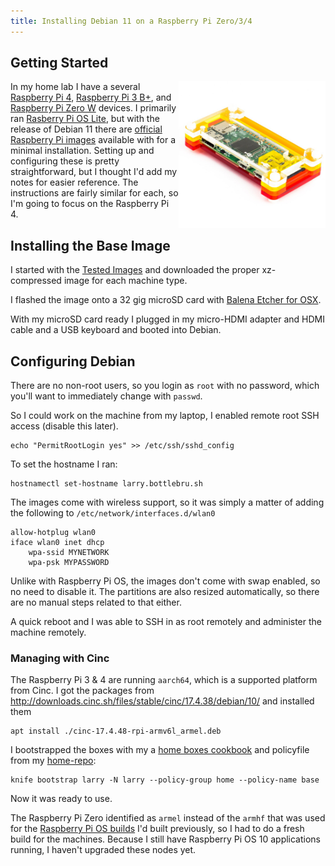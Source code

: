 ```yaml
---
title: Installing Debian 11 on a Raspberry Pi Zero/3/4
---
```


## Getting Started

<a href="https://shop.pimoroni.com/products/raspberry-pi-zero-w"><img src="/assets/Pibow_Zero_ver_1.3_1_of_3_1024x1024.JPG" alt="Raspberry Pi Zero W" width="235" height="235" align="right" /></a>

In my home lab I have a several [Raspberry Pi 4](https://core-electronics.com.au/raspberry-pi-4-model-b-2gb.html), [Raspberry Pi 3 B+](https://core-electronics.com.au/raspberry-pi-3-model-b-plus.html), and [Raspberry Pi Zero W](https://shop.pimoroni.com/products/raspberry-pi-zero-w) devices. I primarily ran [Rasberry Pi OS Lite](https://www.raspberrypi.org/software/operating-systems/), but with the release of Debian 11 there are [official Raspberry Pi images](https://raspi.debian.net) available with for a minimal installation. Setting up and configuring these is pretty straightforward, but I thought I'd add my notes for easier reference. The instructions are fairly similar for each, so I'm going to focus on the Raspberry Pi 4.

## Installing the Base Image

I started with the [Tested Images](https://raspi.debian.net/tested-images/) and downloaded the proper xz-compressed image for each machine type.

I flashed the image onto a 32 gig microSD card with [Balena Etcher for OSX](https://www.etcher.io/).

With my microSD card ready I plugged in my micro-HDMI adapter and HDMI cable and a USB keyboard and booted into Debian.

## Configuring Debian

There are no non-root users, so you login as `root` with no password, which you'll want to immediately change with `passwd`.

So I could work on the machine from my laptop, I enabled remote root SSH access (disable this later).

    echo "PermitRootLogin yes" >> /etc/ssh/sshd_config

To set the hostname I ran:

    hostnamectl set-hostname larry.bottlebru.sh

The images come with wireless support, so it was simply a matter of adding the following to `/etc/network/interfaces.d/wlan0`

    allow-hotplug wlan0
    iface wlan0 inet dhcp
        wpa-ssid MYNETWORK
        wpa-psk MYPASSWORD

Unlike with Raspberry Pi OS, the images don't come with swap enabled, so no need to disable it. The partitions are also resized automatically, so there are no manual steps related to that either.

A quick reboot and I was able to SSH in as root remotely and administer the machine remotely.

### Managing with Cinc

The Raspberry Pi 3 & 4 are running `aarch64`, which is a supported platform from Cinc. I got the packages from http://downloads.cinc.sh/files/stable/cinc/17.4.38/debian/10/ and installed them

    apt install ./cinc-17.4.48-rpi-armv6l_armel.deb

I bootstrapped the boxes with my a [home boxes cookbook](https://github.com/mattray/mattray-cookbook) and policyfile from my [home-repo](https://github.com/mattray/home-repo/):

    knife bootstrap larry -N larry --policy-group home --policy-name base

Now it was ready to use.

The Raspberry Pi Zero identified as `armel` instead of the `armhf` that was used for the [Raspberry Pi OS builds](/arm/) I'd built previously, so I had to do a fresh build for the machines. Because I still have Raspberry Pi OS 10 applications running, I haven't upgraded these nodes yet.
